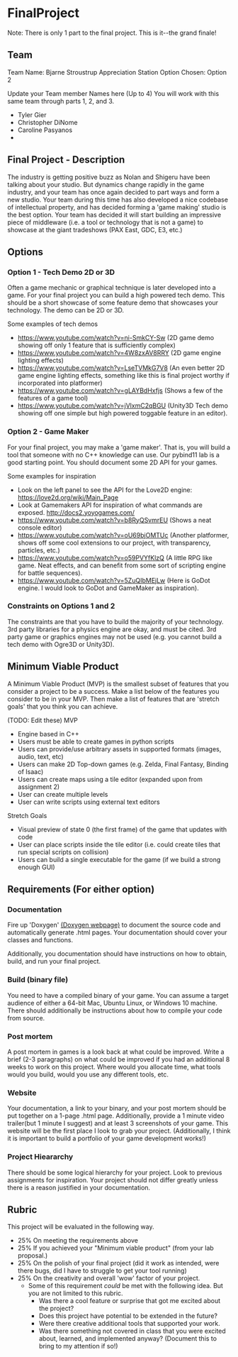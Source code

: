 # FinalProject

Note: There is only 1 part to the final project. This is it--the grand finale!

## Team

Team Name: Bjarne Stroustrup Appreciation Station
Option Chosen: Option 2


Update your Team member Names here (Up to 4) You will work with this same team through parts 1, 2, and 3.

- Tyler Gier
- Christopher DiNome
- Caroline Pasyanos
-


## Final Project - Description

The industry is getting positive buzz as Nolan and Shigeru have been talking about your studio. But dynamics change rapidly in the game industry, and your team has once again decided to part ways and form a new studio. Your team during this time has also developed a nice codebase of intellectual property, and has decided forming a 'game making' studio is the best option. Your team has decided it will start building an impressive piece of middleware (i.e. a tool or technology that is not a game) to showcase at the giant tradeshows (PAX East, GDC, E3, etc.) 

## Options

### Option 1 - Tech Demo 2D or 3D

Often a game mechanic or graphical technique is later developed into a game. For your final project you can build a high powered tech demo. This should be a short showcase of some feature demo that showcases your technology. The demo can be 2D or 3D.

Some examples of tech demos
- https://www.youtube.com/watch?v=ni-SmkCY-Sw (2D game demo showing off only 1 feature that is sufficiently complex)
- https://www.youtube.com/watch?v=4W8zxAV8RRY (2D game engine lighting effects)
- https://www.youtube.com/watch?v=LseTVMkG7V8 (An even better 2D game engine lighting effects, something like this is final project worthy if incorporated into platformer)
- https://www.youtube.com/watch?v=gLAYBdHxfjs (Shows a few of the features of a game tool)
- https://www.youtube.com/watch?v=jVlxmC2qBGU (Unity3D Tech demo showing off one simple but high powered toggable feature in an editor).


### Option 2 - Game Maker

For your final project, you may make a 'game maker'. That is, you will build a tool that someone with no C++ knowledge can use. Our pybind11 lab is a good starting point. You should document some 2D API for your games.

Some examples for inspiration
- Look on the left panel to see the API for the Love2D engine: https://love2d.org/wiki/Main_Page
- Look at Gamemakers API for inspiration of what commands are exposed. http://docs2.yoyogames.com/
- https://www.youtube.com/watch?v=b8RyQSvmrEU (Shows a neat console editor)
- https://www.youtube.com/watch?v=oU69bjOMTUc (Another platformer, shows off some cool extensions to our project, with transparency, particles, etc.)
- https://www.youtube.com/watch?v=o59PVYfKlzQ (A little RPG like game. Neat effects, and can benefit from some sort of scripting engine for battle sequences).
- https://www.youtube.com/watch?v=5ZuQIbMEjLw (Here is GoDot engine. I would look to GoDot and GameMaker as inspiration).

### Constraints on Options 1 and 2

The constraints are that you have to build the majority of your technology. 3rd party libraries for a physics engine are okay, and must be cited. 3rd party game or graphics engines may not be used (e.g. you cannot build a tech demo with Ogre3D or Unity3D).

## Minimum Viable Product

A Minimum Viable Product (MVP) is the smallest subset of features that you consider a project to be a success. Make a list below of the features you consider to be in your MVP. Then make a list of features that are 'stretch goals' that you think you can achieve.

(TODO: Edit these)
MVP
- Engine based in C++
- Users must be able to create games in python scripts
- Users can provide/use arbitrary assets in supported formats (images, audio, text, etc)
- Users can make 2D Top-down games (e.g. Zelda, Final Fantasy, Binding of Isaac)
- Users can create maps using a tile editor (expanded upon from assignment 2)
- User can create multiple levels
- User can write scripts using external text editors

Stretch Goals
- Visual preview of state 0 (the first frame) of the game that updates with code
- User can place scripts inside the tile editor (i.e. could create tiles that run special scripts on collision)
- Users can build a single executable for the game (if we build a strong enough GUI)

## Requirements (For either option)

### Documentation
Fire up 'Doxygen' <a href="http://www.stack.nl/~dimitri/doxygen/">(Doxygen webpage)</a> to document the source code and automatically generate .html pages. Your documentation should cover your classes and functions.

Additionally, you documentation should have instructions on how to obtain, build, and run your final project.

### Build (binary file)
You need to have a compiled binary of your game. You can assume a target audience of either a 64-bit Mac, Ubuntu Linux, or Windows 10 machine. There should additionally be instructions about how to compile your code from source.

### Post mortem
A post mortem in games is a look back at what could be improved. Write a brief (2-3 paragraphs) on what could be improved if you had an additional 8 weeks to work on this project. Where would you allocate time, what tools would you build, would you use any different tools, etc.

### Website
Your documentation, a link to your binary, and your post mortem should be put together on a 1-page .html page. Additionally, provide a 1 minute video trailer(but 1 minute I suggest) and at least 3 screenshots of your game. This website will be the first place I look to grab your project. (Additionally, I think it is important to build a portfolio of your game development works!)

### Project Hieararchy

There should be some logical hierarchy for your project. Look to previous assignments for inspiration. Your project should not differ greatly unless there is a reason justified in your documentation.

## Rubric

This project will be evaluated in the following way. 

- 25% On meeting the requirements above
- 25% If you achieved your "Minimum viable product" (from your lab proposal.)
- 25% On the polish of your final project (did it work as intended, were there bugs, did I have to struggle to get your tool running)
- 25% On the creativity and overall 'wow' factor of your project. 
  - Some of this requirement *could* be met with the following idea. But you are not limited to this rubric.
    - Was there a cool feature or surprise that got me excited about the project?
    - Does this project have potential to be extended in the future?
    - Were there creative additional tools that supported your work.
    - Was there something not covered in class that you were excited about, learned, and implemented anyway? (Document this to bring to my attention if so!)

